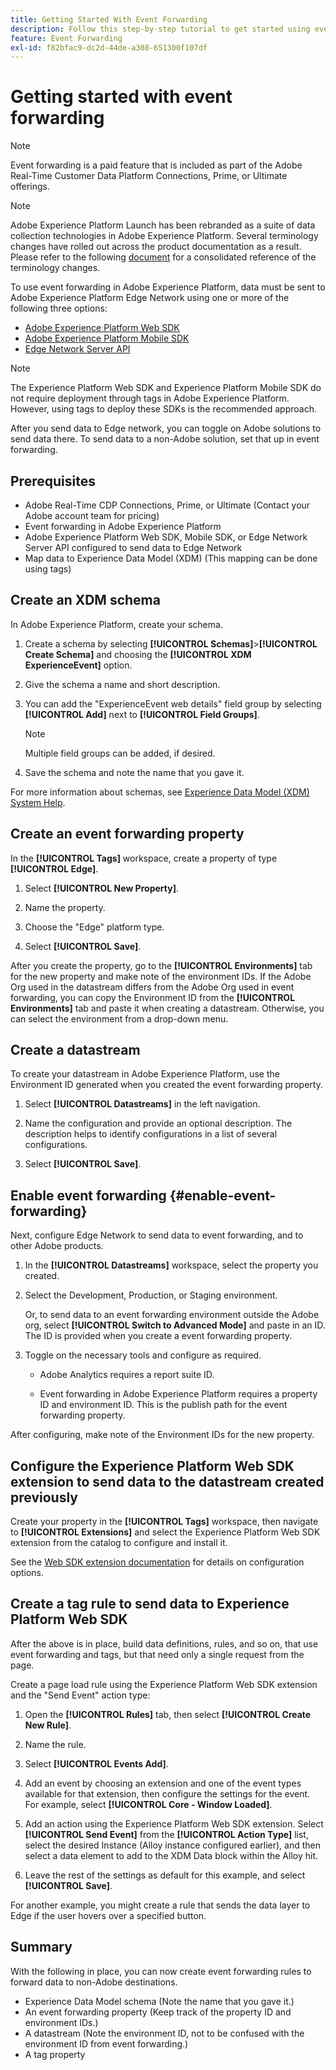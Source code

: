 ```yaml
---
title: Getting Started With Event Forwarding
description: Follow this step-by-step tutorial to get started using event forwarding in Adobe Experience Platform.
feature: Event Forwarding
exl-id: f82bfac9-dc2d-44de-a308-651300f107df
---
```

# Getting started with event forwarding

>[!NOTE]
>
>Event forwarding is a paid feature that is included as part of the Adobe Real-Time Customer Data Platform Connections, Prime, or Ultimate offerings.

>[!NOTE]
>
>Adobe Experience Platform Launch has been rebranded as a suite of data collection technologies in Adobe Experience Platform. Several terminology changes have rolled out across the product documentation as a result. Please refer to the following [document](../../term-updates.md) for a consolidated reference of the terminology changes.

To use event forwarding in Adobe Experience Platform, data must be sent to Adobe Experience Platform Edge Network using one or more of the following three options:

* [Adobe Experience Platform Web SDK](../../extensions/client/web-sdk/overview.md)
* [Adobe Experience Platform Mobile SDK](https://sdkdocs.com)
* [Edge Network Server API](/help/server-api/overview.md)

>[!NOTE]
>The Experience Platform Web SDK and Experience Platform Mobile SDK do not require deployment through tags in Adobe Experience Platform. However, using tags to deploy these SDKs is the recommended approach.

After you send data to Edge network, you can toggle on Adobe solutions to send data there. To send data to a non-Adobe solution, set that up in event forwarding.

## Prerequisites

* Adobe Real-Time CDP Connections, Prime, or Ultimate (Contact your Adobe account team for pricing)
* Event forwarding in Adobe Experience Platform
* Adobe Experience Platform Web SDK, Mobile SDK, or Edge Network Server API configured to send data to Edge Network
* Map data to Experience Data Model (XDM) (This mapping can be done using tags)

## Create an XDM schema

In Adobe Experience Platform, create your schema.

1. Create a schema by selecting **[!UICONTROL Schemas]**>**[!UICONTROL Create Schema]** and choosing the **[!UICONTROL XDM ExperienceEvent]** option.

1. Give the schema a name and short description.

1. You can add the "ExperienceEvent web details" field group by selecting **[!UICONTROL Add]** next to **[!UICONTROL Field Groups]**. 

    >[!NOTE]
    >
    >Multiple field groups can be added, if desired.

1. Save the schema and note the name that you gave it.

For more information about schemas, see [Experience Data Model (XDM) System Help](https://experienceleague.adobe.com/docs/experience-platform/xdm/home.html).

## Create an event forwarding property

In the **[!UICONTROL Tags]** workspace, create a property of type **[!UICONTROL Edge]**.

1. Select **[!UICONTROL New Property]**. 

1. Name the property. 

1. Choose the "Edge" platform type.

1. Select **[!UICONTROL Save]**.

After you create the property, go to the **[!UICONTROL Environments]** tab for the new property and make
note of the environment IDs. If the Adobe Org used in the datastream differs from the Adobe Org used in event forwarding, you can copy the Environment ID from the **[!UICONTROL Environments]** tab and paste it when creating a datastream. Otherwise, you can select the environment from a drop-down menu.

## Create a datastream

To create your datastream in Adobe Experience Platform, use the Environment ID generated when you created the event forwarding property.

1. Select **[!UICONTROL Datastreams]** in the left navigation.

1. Name the configuration and provide an optional description. 
    The description helps to identify configurations in a list of several configurations. 

1. Select **[!UICONTROL Save]**.

## Enable event forwarding {#enable-event-forwarding}

Next, configure Edge Network to send data to event forwarding, and to other Adobe products.

1. In the **[!UICONTROL Datastreams]** workspace, select the property you created.

1. Select the Development, Production, or Staging environment.

    Or, to send data to an event forwarding environment outside the Adobe org, select **[!UICONTROL Switch to Advanced Mode]** and paste in an ID. The ID is provided when you create a event forwarding property.

1. Toggle on the necessary tools and configure as required.

    * Adobe Analytics requires a report suite ID.

    * Event forwarding in Adobe Experience Platform requires a property ID and environment ID. This is the publish path for the event forwarding property.

After configuring, make note of the Environment IDs for the new property.

## Configure the Experience Platform Web SDK extension to send data to the datastream created previously

Create your property in the **[!UICONTROL Tags]** workspace, then navigate to **[!UICONTROL Extensions]** and select the Experience Platform Web SDK extension from the catalog to configure and install it.

See the [Web SDK extension documentation](../../extensions/client/web-sdk/overview.md) for details on configuration options.

## Create a tag rule to send data to Experience Platform Web SDK

After the above is in place, build data definitions, rules, and so on, that use event forwarding and tags, but that need only a single request from the page.

Create a page load rule using the Experience Platform Web SDK extension and the "Send Event" action type:

1. Open the **[!UICONTROL Rules]** tab, then select **[!UICONTROL Create New Rule]**.

1. Name the rule.

1. Select **[!UICONTROL Events Add]**.

1. Add an event by choosing an extension and one of the event types available for that extension, then configure the settings for the event. For example, select **[!UICONTROL Core - Window Loaded]**.

1. Add an action using the Experience Platform Web SDK extension. Select **[!UICONTROL Send Event]** from the **[!UICONTROL Action Type]** list, select the desired Instance (Alloy instance configured earlier), and then select a data element to add to the XDM Data block within the Alloy hit.

1. Leave the rest of the settings as default for this example, and select **[!UICONTROL Save]**.

For another example, you might create a rule that sends the data layer to Edge if the user hovers over a specified button.

## Summary

With the following in place, you can now create event forwarding rules to forward data to non-Adobe destinations.

* Experience Data Model schema (Note the name that you gave it.)
* An event forwarding property (Keep track of the property ID and environment IDs.)
* A datastream (Note the environment ID, not to be confused with the environment ID from event forwarding.)
* A tag property
